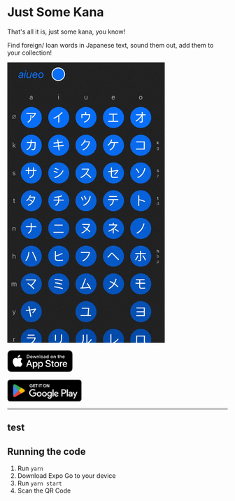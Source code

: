 # Just Some Kana

That's all it is, just some kana, you know!

Find foreign/ loan words in Japanese text, sound them out, add them to your collection!

![Demo](docs/demo-1.gif)

[<img src="docs/app-store.svg" height=50 />](https://apps.apple.com/us/app/just-some-kana/id1671606312)

[<img src="docs/play-store.png" height=50 />](https://play.google.com/store/apps/details?id=com.keithkurak.justkana)

---

## test

## Running the code

1. Run `yarn`
2. Download Expo Go to your device
3. Run `yarn start`
4. Scan the QR Code
